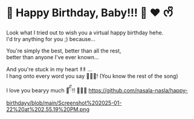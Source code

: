 # 🎉 Happy Birthday, Baby!!! 🎂 ❤︎ ᰔᩚ  

Look what I tried out to wish you a virtual happy birthday hehe.  
I'd try anything for you ;) because...

You're simply the best, better than all the rest,  
better than anyone I've ever known...  

And you're stuck in my heart 𐀪𐀪 ...  
I hang onto every word you say 🎤🎸🎶!  (You know the rest of the song)

I love you bearyy much 🧸ིྀ!!  🎈🥳🎊
https://github.com/nasala-nasla/happy-birthdayy/blob/main/Screenshot%202025-01-22%20at%202.55.19%20PM.png
